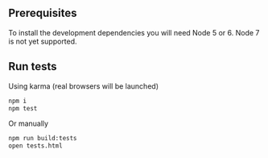 ## Prerequisites

To install the development dependencies you will need Node 5 or 6. Node 7 is not yet supported.

## Run tests

Using karma (real browsers will be launched)

```bash
npm i
npm test
```

Or manually

```bash
npm run build:tests
open tests.html
```
